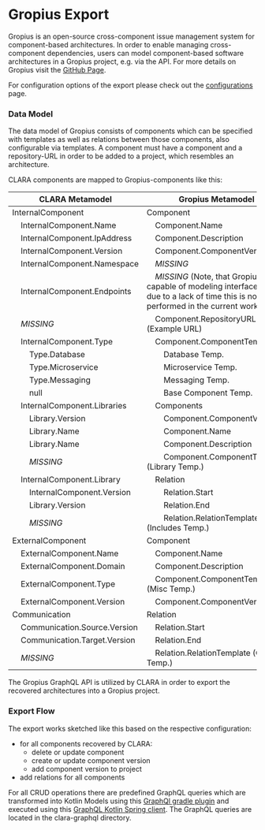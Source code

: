 # Gropius Export

Gropius is an open-source cross-component issue management system for component-based architectures.
In order to enable managing cross-component dependencies, users can model component-based software architectures in a Gropius project, e.g. via the API.
For more details on Gropius visit the [GitHub Page](https://github.com/ccims).

For configuration options of the export please check out the [configurations](../../configuration/index.md) page.

### Data Model
The data model of Gropius consists of components which can be specified with templates as well as relations
between those components, also configurable via templates.
A component must have a component and a repository-URL in order to be added to a project, which resembles an architecture.

CLARA components are mapped to Gropius-components like this:

| **CLARA Metamodel**                                                       | **Gropius Metamodel**                                                                                                                                          |
|---------------------------------------------------------------------------|----------------------------------------------------------------------------------------------------------------------------------------------------------------|
| InternalComponent                                                         | Component                                                                                                                                                      |
| &nbsp;&nbsp;&nbsp;&nbsp;InternalComponent.Name                            | &nbsp;&nbsp;&nbsp;&nbsp;Component.Name                                                                                                                         |
| &nbsp;&nbsp;&nbsp;&nbsp;InternalComponent.IpAddress                       | &nbsp;&nbsp;&nbsp;&nbsp;Component.Description                                                                                                                  |
| &nbsp;&nbsp;&nbsp;&nbsp;InternalComponent.Version                         | &nbsp;&nbsp;&nbsp;&nbsp;Component.ComponentVersion                                                                                                             |
| &nbsp;&nbsp;&nbsp;&nbsp;InternalComponent.Namespace                       | &nbsp;&nbsp;&nbsp;&nbsp;*MISSING*                                                                                                                              |
| &nbsp;&nbsp;&nbsp;&nbsp;InternalComponent.Endpoints                       | &nbsp;&nbsp;&nbsp;&nbsp;*MISSING* (Note, that Gropius is capable of modeling interfaces, yet due to a lack of time this is not performed in the current work.) |
| &nbsp;&nbsp;&nbsp;&nbsp;*MISSING*                                         | &nbsp;&nbsp;&nbsp;&nbsp;Component.RepositoryURL (Example URL)                                                                                                  |
| &nbsp;&nbsp;&nbsp;&nbsp;InternalComponent.Type                            | &nbsp;&nbsp;&nbsp;&nbsp;Component.ComponentTemplate                                                                                                            |
| &nbsp;&nbsp;&nbsp;&nbsp;&nbsp;&nbsp;&nbsp;&nbsp;Type.Database             | &nbsp;&nbsp;&nbsp;&nbsp;&nbsp;&nbsp;&nbsp;&nbsp;Database Temp.                                                                                                 |
| &nbsp;&nbsp;&nbsp;&nbsp;&nbsp;&nbsp;&nbsp;&nbsp;Type.Microservice         | &nbsp;&nbsp;&nbsp;&nbsp;&nbsp;&nbsp;&nbsp;&nbsp;Microservice Temp.                                                                                             |
| &nbsp;&nbsp;&nbsp;&nbsp;&nbsp;&nbsp;&nbsp;&nbsp;Type.Messaging            | &nbsp;&nbsp;&nbsp;&nbsp;&nbsp;&nbsp;&nbsp;&nbsp;Messaging Temp.                                                                                                |
| &nbsp;&nbsp;&nbsp;&nbsp;&nbsp;&nbsp;&nbsp;&nbsp;null                      | &nbsp;&nbsp;&nbsp;&nbsp;&nbsp;&nbsp;&nbsp;&nbsp;Base Component Temp.                                                                                           |
| &nbsp;&nbsp;&nbsp;&nbsp;InternalComponent.Libraries                       | &nbsp;&nbsp;&nbsp;&nbsp;Components                                                                                                                             |
| &nbsp;&nbsp;&nbsp;&nbsp;&nbsp;&nbsp;&nbsp;&nbsp;Library.Version           | &nbsp;&nbsp;&nbsp;&nbsp;&nbsp;&nbsp;&nbsp;&nbsp;Component.ComponentVersion                                                                                     |
| &nbsp;&nbsp;&nbsp;&nbsp;&nbsp;&nbsp;&nbsp;&nbsp;Library.Name              | &nbsp;&nbsp;&nbsp;&nbsp;&nbsp;&nbsp;&nbsp;&nbsp;Component.Name                                                                                                 |
| &nbsp;&nbsp;&nbsp;&nbsp;&nbsp;&nbsp;&nbsp;&nbsp;Library.Name              | &nbsp;&nbsp;&nbsp;&nbsp;&nbsp;&nbsp;&nbsp;&nbsp;Component.Description                                                                                          |
| &nbsp;&nbsp;&nbsp;&nbsp;&nbsp;&nbsp;&nbsp;&nbsp;*MISSING*                 | &nbsp;&nbsp;&nbsp;&nbsp;&nbsp;&nbsp;&nbsp;&nbsp;Component.ComponentTemplate (Library Temp.)                                                                    |
| &nbsp;&nbsp;&nbsp;&nbsp;InternalComponent.Library                         | &nbsp;&nbsp;&nbsp;&nbsp;Relation                                                                                                                               |
| &nbsp;&nbsp;&nbsp;&nbsp;&nbsp;&nbsp;&nbsp;&nbsp;InternalComponent.Version | &nbsp;&nbsp;&nbsp;&nbsp;&nbsp;&nbsp;&nbsp;&nbsp;Relation.Start                                                                                                 |
| &nbsp;&nbsp;&nbsp;&nbsp;&nbsp;&nbsp;&nbsp;&nbsp;Library.Version           | &nbsp;&nbsp;&nbsp;&nbsp;&nbsp;&nbsp;&nbsp;&nbsp;Relation.End                                                                                                   |
| &nbsp;&nbsp;&nbsp;&nbsp;&nbsp;&nbsp;&nbsp;&nbsp;*MISSING*                 | &nbsp;&nbsp;&nbsp;&nbsp;&nbsp;&nbsp;&nbsp;&nbsp;Relation.RelationTemplate (Includes Temp.)                                                                     |
| ExternalComponent                                                         | Component                                                                                                                                                      |
| &nbsp;&nbsp;&nbsp;&nbsp;ExternalComponent.Name                            | &nbsp;&nbsp;&nbsp;&nbsp;Component.Name                                                                                                                         |
| &nbsp;&nbsp;&nbsp;&nbsp;ExternalComponent.Domain                          | &nbsp;&nbsp;&nbsp;&nbsp;Component.Description                                                                                                                  |
| &nbsp;&nbsp;&nbsp;&nbsp;ExternalComponent.Type                            | &nbsp;&nbsp;&nbsp;&nbsp;Component.ComponentTemplate (Misc Temp.)                                                                                               |
| &nbsp;&nbsp;&nbsp;&nbsp;ExternalComponent.Version                         | &nbsp;&nbsp;&nbsp;&nbsp;Component.ComponentVersion                                                                                                             |
| Communication                                                             | Relation                                                                                                                                                       |
| &nbsp;&nbsp;&nbsp;&nbsp;Communication.Source.Version                      | &nbsp;&nbsp;&nbsp;&nbsp;Relation.Start                                                                                                                         |
| &nbsp;&nbsp;&nbsp;&nbsp;Communication.Target.Version                      | &nbsp;&nbsp;&nbsp;&nbsp;Relation.End                                                                                                                           |
| &nbsp;&nbsp;&nbsp;&nbsp;*MISSING*                                         | &nbsp;&nbsp;&nbsp;&nbsp;Relation.RelationTemplate (Calls Temp.)                                                                                                |



The Gropius GraphQL API is utilized by CLARA in order to export the recovered architectures into a Gropius project.





### Export Flow
The export works sketched like this based on the respective configuration:

- for all components recovered by CLARA:
  - delete or update component
  - create or update component version
  - add component version to project
- add relations for all components 

For all CRUD operations there are predefined GraphQL queries which are transformed into Kotlin Models using this [GraphQl gradle plugin](https://mvnrepository.com/artifact/com.expediagroup.graphql/com.expediagroup.graphql.gradle.plugin) 
and executed using this [GraphQL Kotlin Spring client](https://mvnrepository.com/artifact/com.expediagroup/graphql-kotlin-spring-client).
The GraphQL queries are located in the clara-graphql directory.